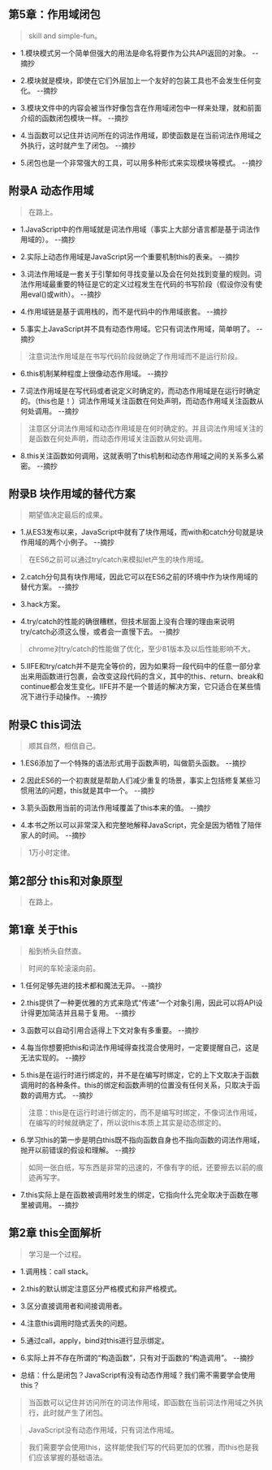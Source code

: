 ## 第5章：作用域闭包

>skill and simple-fun。

- 1.模块模式另一个简单但强大的用法是命名将要作为公共API返回的对象。 --摘抄

- 2.模块就是模块，即使在它们外层加上一个友好的包装工具也不会发生任何变化。 --摘抄

- 3.模块文件中的内容会被当作好像包含在作用域闭包中一样来处理，就和前面介绍的函数闭包模块一样。 --摘抄

- 4.当函数可以记住并访问所在的词法作用域，即使函数是在当前词法作用域之外执行，这时就产生了闭包。 --摘抄

- 5.闭包也是一个非常强大的工具，可以用多种形式来实现模块等模式。 --摘抄

## 附录A 动态作用域

>在路上。

- 1.JavaScript中的作用域就是词法作用域（事实上大部分语言都是基于词法作用域的）。 --摘抄

- 2.实际上动态作用域是JavaScript另一个重要机制this的表亲。 --摘抄

- 3.词法作用域是一套关于引擎如何寻找变量以及会在何处找到变量的规则。词法作用域最重要的特征是它的定义过程发生在代码的书写阶段（假设你没有使用eval()或with）。 --摘抄

- 4.作用域链是基于调用栈的，而不是代码中的作用域嵌套。 --摘抄

- 5.事实上JavaScript并不具有动态作用域。它只有词法作用域，简单明了。 --摘抄

>注意词法作用域是在书写代码阶段就确定了作用域而不是运行阶段。

- 6.this机制某种程度上很像动态作用域。 --摘抄

- 7.词法作用域是在写代码或者说定义时确定的，而动态作用域是在运行时确定的。（this也是！）词法作用域关注函数在何处声明，而动态作用域关注函数从何处调用。 --摘抄

>注意区分词法作用域和动态作用域是在何时确定的。并且词法作用域关注的是函数在何处声明，而动态作用域关注函数从何处调用。

- 8.this关注函数如何调用，这就表明了this机制和动态作用域之间的关系多么紧密。 --摘抄

## 附录B 块作用域的替代方案

>期望值决定最后的成果。

- 1.从ES3发布以来，JavaScript中就有了块作用域，而with和catch分句就是块作用域的两个小例子。 --摘抄

>在ES6之前可以通过try/catch来模拟let产生的块作用域。

- 2.catch分句具有块作用域，因此它可以在ES6之前的环境中作为块作用域的替代方案。 --摘抄

- 3.hack方案。

- 4.try/catch的性能的确很糟糕，但技术层面上没有合理的理由来说明try/catch必须这么慢，或者会一直慢下去。 --摘抄

>chrome对try/catch的性能做了优化，至少81版本及以后性能影响不大。

- 5.IIFE和try/catch并不是完全等价的，因为如果将一段代码中的任意一部分拿出来用函数进行包裹，会改变这段代码的含义，其中的this、return、break和continue都会发生变化。IIFE并不是一个普适的解决方案，它只适合在某些情况下进行手动操作。 --摘抄

## 附录C this词法

>顺其自然，相信自己。

- 1.ES6添加了一个特殊的语法形式用于函数声明，叫做箭头函数。 --摘抄

- 2.因此ES6的一个初衷就是帮助人们减少重复的场景，事实上包括修复某些习惯用法的问题，this就是其中一个。 --摘抄

- 3.箭头函数用当前的词法作用域覆盖了this本来的值。 --摘抄

- 4.本书之所以可以非常深入和完整地解释JavaScript，完全是因为牺牲了陪伴家人的时间。 --摘抄

>1万小时定律。

## 第2部分 this和对象原型

>在路上。

## 第1章 关于this

>船到桥头自然直。

>时间的车轮滚滚向前。

- 1.任何足够先进的技术都和魔法无异。 --摘抄

- 2.this提供了一种更优雅的方式来隐式“传递”一个对象引用，因此可以将API设计得更加简洁并且易于复用。 --摘抄

- 3.函数可以自动引用合适得上下文对象有多重要。 --摘抄

- 4.每当你想要把this和词法作用域得查找混合使用时，一定要提醒自己，这是无法实现的。 --摘抄

- 5.this是在运行时进行绑定的，并不是在编写时绑定，它的上下文取决于函数调用时的各种条件。this的绑定和函数声明的位置没有任何关系，只取决于函数的调用方式。 --摘抄

>注意：this是在运行时进行绑定的，而不是编写时绑定，不像词法作用域，在编写的时候就确定了，所以说this本质上其实是动态绑定的。

- 6.学习this的第一步是明白this既不指向函数自身也不指向函数的词法作用域，抛开以前错误的假设和理解。 --摘抄

>如同一张白纸，写东西是非常的迅速的，不像有字的纸，还要擦去以前的痕迹再写字。

- 7.this实际上是在函数被调用时发生的绑定，它指向什么完全取决于函数在哪里被调用。 --摘抄

## 第2章 this全面解析

>学习是一个过程。

- 1.调用栈：call stack。

- 2.this的默认绑定注意区分严格模式和非严格模式。

- 3.区分直接调用者和间接调用者。

- 4.注意this调用时隐式丢失的问题。

- 5.通过call，apply，bind对this进行显示绑定。

- 6.实际上并不存在所谓的“构造函数”，只有对于函数的“构造调用”。 --摘抄

- 总结：什么是闭包？JavaScript有没有动态作用域？我们需不需要学会使用this？

>当函数可以记住并访问所在的词法作用域，即函数在当前词法作用域之外执行，此时就产生了闭包。

>JavaScript没有动态作用域，只有词法作用域。

>我们需要学会使用this，这样能使我们写的代码更加的优雅，而this也是我们应该掌握的基础语法。
